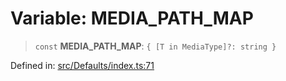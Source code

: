 # Variable: MEDIA\_PATH\_MAP

> `const` **MEDIA\_PATH\_MAP**: `{ [T in MediaType]?: string }`

Defined in: [src/Defaults/index.ts:71](https://github.com/Fokusdotid/Baileys/blob/abcb8d9f2160683543784d4a7641ec0f8c55ed7e/src/Defaults/index.ts#L71)
